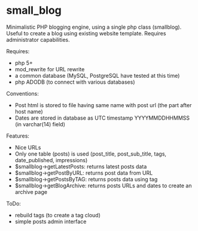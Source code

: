 small_blog
==========

Minimalistic PHP blogging engine, using a single php class (smallblog). Useful to create a blog using existing website template. Requires administrator capabilities.

Requires:
* php 5+
* mod_rewrite for URL rewrite
* a common database (MySQL, PostgreSQL have tested at this time)
* php ADODB (to connect with various databases)

Conventions:
* Post html is stored to file having same name with post url (the part after host name)
* Dates are stored in database as UTC timestamp YYYYMMDDHHMMSS (in varchar(14) field)

Features:
* Nice URLs
* Only one table (posts) is used (post_title, post_sub_title, tags, date_published, impressions)
* $smallblog->getLatestPosts: returns latest posts data
* $smallblog->getPostByURL: returns post data from URL
* $smallblog->getPostsByTAG: returns posts data using tag
* $smallblog->getBlogArchive: returns posts URLs and dates to create an archive page

ToDo:
* rebuild tags (to create a tag cloud)
* simple posts admin interface